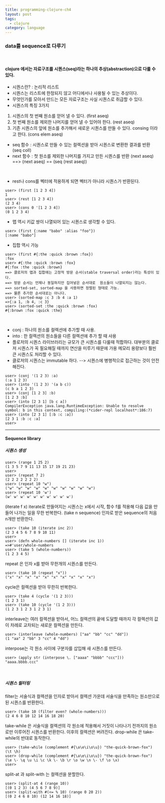 ```yaml
---
title: programming-clojure-ch4
layout: post
tags:
  - clojure
category: language
---
```

### data를 sequence로 다루기

<br>

#### clojure 에서는 자료구조를 시퀀스(seq)라는 하나의 추상(abstraction)으로 다룰 수 있다.

* 시퀀스란? : 논리적 리스트
* 시퀀스는 리스트에 한정되지 않고 어디에서나 사용될 수 있는 추상이다.
* 무엇인가를 모아서 만드는 모든 자료구조는 사실 시퀀스로 취급할 수 있다.
* 시퀀스의 특징 3가지
1) 시퀀스의 첫 번째 원소를 얻어 낼 수 있다.  (first aseq)
2) 첫 번째 원소를 제외한 나머지를 얻어 낼 수 있어야 한다.  (rest aseq)
3) 기존 시퀀스의 앞에 원소를 추가해서 새로운 시퀀스를 만들 수 있다.  consing 이라고 한다. (cons elem aseq)

* seq 함수 : 시퀀스로 만들 수 있는 컬렉션을 받아 시퀀스로 변환한 결과를 반환 (seq coll)
* next 함수 : 첫 원소를 제외한 나머지를 가지고 만든 시퀀스를 반환 (next aseq)
==> (next aseq) == (seq (rest aseq))

<br>

* rest나 cons를 벡터에 적용하게 되면 벡터가 아니라 시퀀스가 반환된다.
```clojure?line_number=false
user> (first [1 2 3 4])
1
user> (rest [1 2 3 4])
(2 3 4)
user> (cons 0 '[1 2 3 4])
(0 1 2 3 4)
```
* 맵 역시 키값 쌍이 나열되어 있는 시퀀스로 생각할 수 있다.
```clojure?line_number=false
user> (first {:name "babo" :alias "foo"})
[:name "babo"]
```
* 집합 역시 가능
```
user> (first #{:the :quick :brown :fox})
:fox
user> #{:the :quick :brown :fox}
#{:fox :the :quick :brown}
==> 클로저의 맵과 집합에는 고정적 방문 순서(stable traversal order)라는 특성이 있다.
==> 방문 순서는 언제나 동일하지만 집어넣은 순서대로  원소들이 나열되지는 않는다.
==> sorted-set, sorted-map 을 사용하면 정렬된 형태로 가능.
==> 물론 추가한 순서대로는 아니다.
user> (sorted-map :c 3 :b 4 :a 1)
=>{:a 1, :b 4, :c 3}
user> (sorted-set :the :quick :brown :fox)
#{:brown :fox :quick :the}
```

<br>

* conj : 하나의 원소를 컬렉션에 추가할 때 사용.
* into : 한 컬렉션의 원소들을 다른 컬렉션에 추가 할 때 사용
* 플로저의 시퀀스 라이브러리는 규모가 큰 시퀀스를 다룰때 적합하다. 대부분의 클로저 시퀀스가 꼭 필요해질 때까지 연산을
미루기 때문에 가용 메모리 용량보다 훨씬 큰 시퀀스도 처리할 수 있다.
* 클로저의 시퀀스는 immutable 하다. --> 시퀀스에 병행적으로 접근하는 것이 안전해진다.
```
user> (conj '(1 2 3) :a)
(:a 1 2 3)
user> (into '(1 2 3) '(a b c))
(c b a 1 2 3)
user> (conj [1 2 3] :b)
[1 2 3 :b]
user> (into [2 3 1] [b c a])
CompilerException java.lang.RuntimeException: Unable to resolve symbol: b in this context, compiling:(*cider-repl localhost*:186:7)
user> (into [2 3 1] [:b :c :a])
[2 3 1 :b :c :a]
user>
```

---

#### Sequence library

##### 시퀀스 생성
```
user> (range 1 25 2)
(1 3 5 7 9 11 13 15 17 19 21 23)
user>
user> (repeat 7 2)
(2 2 2 2 2 2 2)
user> (repeat 10 "w")
("w" "w" "w" "w" "w" "w" "w" "w" "w" "w")
user> (repeat 10 'w')
(w' w' w' w' w' w' w' w' w' w')
```
(iterate f x)
iterate로 만들어지는 시퀀스는 x에서 시작, 함수 f를 적용해 다음 값을 만들어 나가는 일을 무한 반복한다.
(take n sequence)
인자로 받은 sequence의 처음 n개만 반환한다.
```
user> (take 10 (iterate inc 2))
(2 3 4 5 6 7 8 9 10 11)
user>
user> (defn whole-numbers [] (iterate inc 1))
=>#'user/whole-numbers
user> (take 5 (whole-numbers))
(1 2 3 4 5)
```
repeat 은 인자 x를 받아 무한개의 시퀀스를 만든다.
```
user> (take 10 (repeat "x"))
("x" "x" "x" "x" "x" "x" "x" "x" "x" "x")
```
cycle은 컬렉션을 받아 무한히 반복한다.
```
user> (take 4 (cycle '(1 2 3)))
(1 2 3 1)
user> (take 10 (cycle '(1 2 3)))
(1 2 3 1 2 3 1 2 3 1)
```
interleave는 여러 컬렉션을 받아서, 어느 컬렉션의 끝에 도달할 때까지 각 컬렉션의 값이 차례로 교차되는
새로운 컬렉션을 만든다.
```
user> (interleave (whole-numbers) ["aa" "bb" "cc" "dd"])
(1 "aa" 2 "bb" 3 "cc" 4 "dd")
```
interpose는 각 원소 사이에 구분자를 삽입해 새 시퀀스를 만든다.
```
user> (apply str (interpose \. ["aaaa" "bbbb" "ccc"]))
"aaaa.bbbb.ccc"
```

<br>

##### 시퀀스 필터링
filter는 서술식과 컬렉션을 인자로 받아서 컬렉션 가운데 서술식을 만족하는 원소만으로 된 시퀀스를 반환한다.
```
user> (take 10 (filter even? (whole-numbers)))
(2 4 6 8 10 12 14 16 18 20)
```
take-while 은 서술식을 컬렉션의 각 원소에 적용해서 거짓이 나타나기 전까지의 원소로만 이루어진 시퀀스를 반환한다.
이후의 컬렉션은 버려진다. 
drop-while 은 take-while의 반대로 동작한다.
```
user> (take-while (complement #{\a\e\i\o\u}) "the-quick-brown-fox")
(\t \h)
user> (drop-while (complement #{\a\e\i\o\u}) "the-quick-brown-fox")
(\e \- \q \u \i \c \k \- \b \r \o \w \n \- \f \o \x)
user>
```
split-at 과 split-with 는 컬렉션을 분할한다.
```
user> (split-at 4 (range 10))
[(0 1 2 3) (4 5 6 7 8 9)]
user> (split-with #(<= % 10) (range 0 20 2))
[(0 2 4 6 8 10) (12 14 16 18)]
```



```